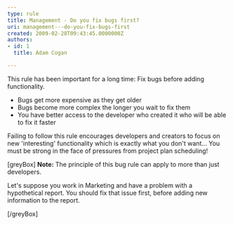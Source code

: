 ```yaml
---
type: rule
title: Management - Do you fix bugs first?
uri: management---do-you-fix-bugs-first
created: 2009-02-28T09:43:45.0000000Z
authors:
- id: 1
  title: Adam Cogan

---
```


This rule has been important for a long time: Fix bugs before adding functionality.

- Bugs get more expensive as they get older
- Bugs become more complex the longer you wait to fix them
- You have better access to the developer who created it who will be able to fix it faster


Failing to follow this rule encourages developers and creators to focus on new 'interesting' functionality which is exactly what you don't want...
You must be strong in the face of pressures from project plan scheduling!

[greyBox]
  **Note:**  The principle of this bug rule can apply to more than just developers.

Let's suppose you work in Marketing and have a problem with a hypothetical report. You should fix that issue first, before adding new information to the report.
 
[/greyBox]
